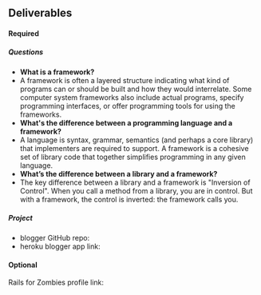 ## Deliverables
#### Required
##### Questions
- **What is a framework?**
- A framework is often a layered structure indicating what kind of programs can or should be built and how they would interrelate. Some computer system frameworks also include actual programs, specify programming interfaces, or offer programming tools for using the frameworks.
- **What's the difference between a programming language and a framework?**
- A language is syntax, grammar, semantics (and perhaps a core library) that implementers are required to support. A framework is a cohesive set of library code that together simplifies programming in any given language.
- **What’s the difference between a library and a framework?**
- The key difference between a library and a framework is "Inversion of Control". When you call a method from a library, you are in control. But with a framework, the control is inverted: the framework calls you.


##### Project
- blogger GitHub repo: 
- heroku blogger app link:

#### Optional
Rails for Zombies profile link:
